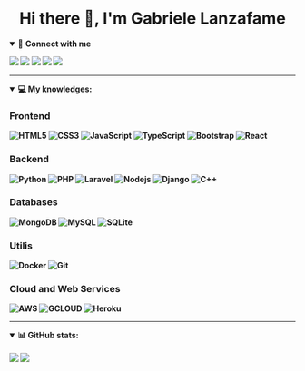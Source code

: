 <h1 align="center">Hi there 👋, I'm Gabriele Lanzafame</h1>

<details open>
<summary>🤝 <b>Connect with me<b></summary>

<p align = "center">

[<img src="https://img.shields.io/badge/twitter-1DA1F2.svg?&style=for-the-badge&logo=twitter&logoColor=white" />](https://twitter.com/_xjabr)
[<img src ="https://img.shields.io/badge/portfolio-web-%23.svg?&style=for-the-badge&logo=&logoColor=white%22">](https://www.lazweb.it/)
[<img src="https://img.shields.io/badge/gmail-c14438.svg?&style=for-the-badge&logo=Gmail&logoColor=white&link=mailto:gabriele.lanzafame03@gmail.com"/>](mailto:gabriele.lanzafame03@gmail.com)
[<img src="https://img.shields.io/badge/linkedin-0077B5.svg?&style=for-the-badge&logo=linkedin&logoColor=white" />](https://www.linkedin.com/in/gabriele-lanzafame/)
[<img src = "https://img.shields.io/badge/instagram-E4405F.svg?&style=for-the-badge&logo=instagram&logoColor=white">](https://www.instagram.com/lanzafamegabriele_/)
</p>

</details>

---

<details open>
<summary>💻 <b>My knowledges</b>: </summary>

### Frontend
![HTML5](https://img.shields.io/badge/-HTML5-E34F26.svg?style=for-the-badge&logo=html5&logoColor=ffffff)
![CSS3](https://img.shields.io/badge/-CSS3-1572B6.svg?style=for-the-badge&logo=css3)
![JavaScript](https://img.shields.io/badge/-JavaScript-282C34?style=for-the-badge&logo=javascript)
![TypeScript](https://img.shields.io/badge/-TypeScript-007ACC?style=for-the-badge&logo=typescript)
![Bootstrap](https://img.shields.io/badge/-Bootstrap-563D7C.svg?style=for-the-badge&logo=bootstrap)
![React](https://img.shields.io/badge/-React-282C34.svg?style=for-the-badge&logo=react&logoColor=ffffff)

### Backend
![Python](https://img.shields.io/badge/-Python-3776AB.svg?style=for-the-badge&logo=Python&logoColor=ffffff)
![PHP](https://img.shields.io/badge/-PHP-777BB4.svg?style=for-the-badge&logo=PHP&logoColor=ffffff)
![Laravel](https://img.shields.io/badge/-Laravel-FF2D20.svg?style=for-the-badge&logo=laravel&logoColor=ffffff)
![Nodejs](https://img.shields.io/badge/-Nodejs-339933.svg?style=for-the-badge&logo=Node.js&logoColor=ffffff)
![Django](https://img.shields.io/badge/-Django-282C34.svg?style=for-the-badge&logo=django)
![C++](https://img.shields.io/badge/-C++-00599C.svg?style=for-the-badge&logo=C%2B%2B&logoColor=ffffff)

### Databases
![MongoDB](https://img.shields.io/badge/-MongoDB-47A248?style=for-the-badge&logo=mongodb&logoColor=ffffff)
![MySQL](https://img.shields.io/badge/-MySQL-4479A1?style=for-the-badge&logo=mysql&logoColor=ffffff)
![SQLite](https://img.shields.io/badge/-SQLite-003B57.svg?style=for-the-badge&logo=SQlite&logoColor=ffffff)

### Utilis
![Docker](https://img.shields.io/badge/-Docker-2496ED.svg?style=for-the-badge&logo=Docker&logoColor=ffffff)
![Git](https://img.shields.io/badge/-Git-F05032.svg?style=for-the-badge&logo=Git&logoColor=ffffff)

### Cloud and Web Services
![AWS](https://img.shields.io/badge/-AWS-232F3E.svg?style=for-the-badge&logo=Amazon+AWS&logoColor=ffffff)
![GCLOUD](https://img.shields.io/badge/-Google%20Cloud-4285F4.svg?style=for-the-badge&logo=Google+Cloud&logoColor=ffffff)
![Heroku](https://img.shields.io/badge/-Heroku-430098.svg?style=for-the-badge&logo=Heroku&logoColor=ffffff)

</details>

---

<details open>
 <summary>📊 <b>GitHub stats</b>: </summary>
 <br>
 <img src="https://github-readme-stats.vercel.app/api?username=xjabr&show_icons=true&theme=tokyonight" />
 <img src="https://github-readme-stats.vercel.app/api/top-langs/?username=xjabr&langs_count=8&layout=compact&theme=tokyonight" />
</design>
